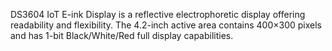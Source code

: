 DS3604 IoT E-ink Display is a reflective electrophoretic display offering readability and flexibility. The 4.2-inch active area contains 400×300 pixels and has 1-bit Black/White/Red full display capabilities.
